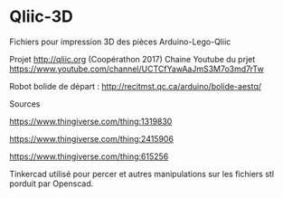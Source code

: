 # Qliic-3D
Fichiers pour impression 3D des pièces Arduino-Lego-Qliic

Projet http://qliic.org (Coopérathon 2017)
Chaine Youtube du prjet https://www.youtube.com/channel/UCTCfYawAaJmS3M7o3md7rTw

Robot bolide de départ : http://recitmst.qc.ca/arduino/bolide-aestq/



Sources

https://www.thingiverse.com/thing:1319830

https://www.thingiverse.com/thing:2415906

https://www.thingiverse.com/thing:615256

Tinkercad utilisé pour percer et autres manipulations sur les fichiers stl porduit par Openscad.
